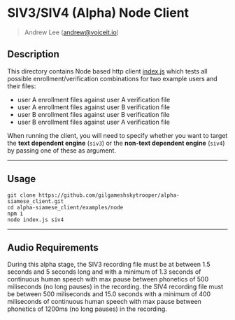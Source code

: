 # SIV3/SIV4 (Alpha) Node Client
> Andrew Lee ([andrew@voiceit.io](mailto:andrew@voiceit.io))

## Description

This directory contains Node based http client [index.js](./index.js) which tests all possible enrollment/verification combinations for two example users and their files:

- user A enrollment files against user A verification file
- user A enrollment files against user B verification file
- user B enrollment files against user B verification file
- user B enrollment files against user A verification file

When running the client, you will need to specify whether you want to target the **text dependent engine** (`siv3`) or the **non-text dependent engine** (`siv4`) by passing one of these as argument.

---

## Usage

```
git clone https://github.com/gilgameshskytrooper/alpha-siamese_client.git
cd alpha-siamese_client/examples/node
npm i
node index.js siv4
```

---

## Audio Requirements

During this alpha stage, the SIV3 recording file must be at between 1.5 seconds and 5 seconds long and with a minimum of 1.3 seconds of continuous human speech with max pause between phonetics of 500 miliseconds (no long pauses) in the recording. the SIV4 recording file must be between 500 miliseconds and 15.0 seconds with a minimum of 400 miliseconds of continuous human speech with max pause between phonetics of 1200ms (no long pauses) in the recording.
